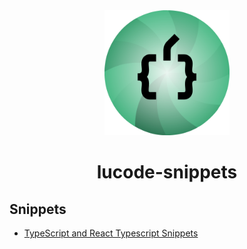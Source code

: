 <div align="center">
  <img src="https://raw.githubusercontent.com/lucodedev/snippets/main/logo.png" alt="logo" width="200">

  # lucode-snippets
</div>


## Snippets

- [TypeScript and React Typescript Snippets](http://github.com/lucodedev/snippets/blob/main/src/snippets/ts.md)

